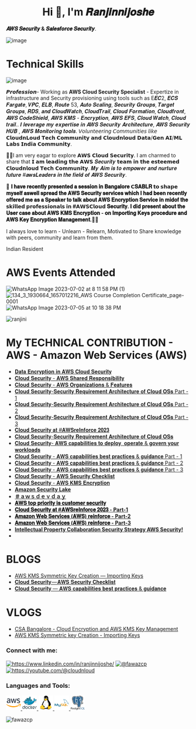 <h1 align="center">Hi 👋, I'm 𝑹𝒂𝒏𝒋𝒊𝒏𝒏𝒊𝒋𝒐𝒔𝒉𝒆</h1>

**𝑨𝑾𝑺 𝑺𝒆𝒄𝒖𝒓𝒊𝒕𝒚 & 𝑺𝒂𝒍𝒆𝒔𝒇𝒐𝒓𝒄𝒆 𝑺𝒆𝒄𝒖𝒓𝒊𝒕𝒚**. 

![image](https://github.com/ranjujoshi/ranjujoshi/assets/19187348/35a4485e-fa70-44fd-8eae-73a49fc8e9a9)


# Technical Skills

![image](https://github.com/ranjujoshi/ranjujoshi/assets/19187348/3de692a4-a88c-4ad7-b4f6-3ff4f5aeb928)

𝙋𝙧𝙤𝙛𝙚𝙨𝙨𝙞𝙤𝙣- 
Working as ******AWS Cloud Security Specialist****** - Expertize in infrastructure and Security provisioning using tools such as E𝑬𝑪2, 𝑬𝑪𝑺 𝑭𝒂𝒓𝒈𝒂𝒕𝒆, 𝑽𝑷𝑪, 𝑬𝑳𝑩, 𝑹𝒐𝒖𝒕𝒆 53, 𝑨𝒖𝒕𝒐 𝑺𝒄𝒂𝒍𝒊𝒏𝒈, 𝑺𝒆𝒄𝒖𝒓𝒊𝒕𝒚 𝑮𝒓𝒐𝒖𝒑𝒔, 𝑻𝒂𝒓𝒈𝒆𝒕 𝑮𝒓𝒐𝒖𝒑𝒔, 𝑹𝑫𝑺, 𝒂𝒏𝒅 𝑪𝒍𝒐𝒖𝒅𝑾𝒂𝒕𝒄𝒉, 𝑪𝒍𝒐𝒖𝒅𝑻𝒓𝒂𝒊𝒍, 𝑪𝒍𝒐𝒖𝒅 𝑭𝒐𝒓𝒎𝒂𝒕𝒊𝒐𝒏, 𝑪𝒍𝒐𝒖𝒅𝒇𝒓𝒐𝒏𝒕, 𝑨𝑾𝑺 𝑪𝒐𝒅𝒆𝑺𝒉𝒊𝒆𝒍𝒅, 𝑨𝑾𝑺 𝑲𝑴𝑺 - 𝑬𝒏𝒄𝒓𝒚𝒑𝒕𝒊𝒐𝒏, 𝑨𝑾𝑺 𝑬𝑭𝑺, 𝑪𝒍𝒐𝒖𝒅 𝑾𝒂𝒕𝒄𝒉, 𝑪𝒍𝒐𝒖𝒅 𝒕𝒓𝒂𝒊𝒍.. 𝑰 𝒍𝒆𝒗𝒆𝒓𝒂𝒈𝒆 𝒎𝒚 𝒆𝒙𝒑𝒆𝒓𝒕𝒊𝒔𝒆 𝒊𝒏 𝑨𝑾𝑺 𝑺𝒆𝒄𝒖𝒓𝒊𝒕𝒚 𝑨𝒓𝒄𝒉𝒊𝒕𝒆𝒄𝒕𝒖𝒓𝒆, 𝑨𝑾𝑺 𝑺𝒆𝒄𝒖𝒓𝒊𝒕𝒚 𝑯𝑼𝑩 , 𝑨𝑾𝑺 𝑴𝒐𝒏𝒊𝒕𝒐𝒓𝒊𝒏𝒈 𝒕𝒐𝒐𝒍𝒔.
𝘝𝘰𝘭𝘶𝘯𝘵𝘦𝘦𝘳𝘪𝘯𝘨 𝘊𝘰𝘮𝘮𝘶𝘯𝘪𝘵𝘪𝘦𝘴 𝘭𝘪𝘬𝘦 𝗖𝗹𝗼𝘂𝗱𝗻𝗟𝗼𝘂𝗱 𝗧𝗲𝗰𝗵 𝗖𝗼𝗺𝗺𝘂𝗻𝗶𝘁𝘆 𝗮𝗻𝗱 𝗖𝗹𝗼𝘂𝗱𝗻𝗹𝗼𝘂𝗱 𝗗𝗮𝘁𝗮/𝗚𝗲𝗻 𝗔𝗜/𝗠𝗟 𝗟𝗮𝗯𝘀 𝗜𝗻𝗱𝗶𝗮 𝗖𝗼𝗺𝗺𝘂𝗻𝗶𝘁𝘆.

👩‍💻I am very eagar to explore 𝗔𝗪𝗦 𝗖𝗹𝗼𝘂𝗱 𝗦𝗲𝗰𝘂𝗿𝗶𝘁𝘆. I am charmed to share that	𝗜 𝗮𝗺 𝗹𝗲𝗮𝗱𝗶𝗻𝗴 𝘁𝗵𝗲 𝗔𝗪𝗦 𝑺𝒆𝒄𝒖𝒓𝒊𝒕𝒚 𝘁𝗲𝗮𝗺 𝗶𝗻 𝘁𝗵𝗲 𝗲𝘀𝘁𝗲𝗲𝗺𝗲𝗱 𝗖𝗹𝗼𝘂𝗱𝗻𝗹𝗼𝘂𝗱 𝗧𝗲𝗰𝗵 𝗖𝗼𝗺𝗺𝘂𝗻𝗶𝘁𝘆. 𝑴𝒚 𝑨𝒊𝒎 𝒊𝒔 𝒕𝒐 𝒆𝒎𝒑𝒐𝒘𝒆𝒓 𝒂𝒏𝒅 𝒏𝒖𝒓𝒕𝒖𝒓𝒆 𝒇𝒖𝒕𝒖𝒓𝒆 #𝒂𝒘𝒔𝑳𝒆𝒂𝒅𝒆𝒓𝒔 𝒊𝒏 𝒕𝒉𝒆 𝒇𝒊𝒆𝒍𝒅 𝒐𝒇 𝑨𝑾𝑺 𝑺𝒆𝒄𝒖𝒓𝒊𝒕𝒚.

🚀 **𝐈 𝐡𝐚𝐯𝐞 𝐫𝐞𝐜𝐞𝐧𝐭𝐥𝐲 𝐩𝐫𝐞𝐬𝐞𝐧𝐭𝐞𝐝 𝐚 𝐬𝐞𝐬𝐬𝐢𝐨𝐧 𝐢𝐧 𝐁𝐚𝐧𝐠𝐚𝐥𝐨𝐫𝐞 **𝗖𝐒𝐀𝐁𝐋𝐑** 𝘁𝗼 𝘀𝗵𝗮𝗽𝗲 𝐦𝐲𝐬𝐞𝐥𝐟 𝐚𝐬𝐰𝐞𝐥𝐥 𝐬𝐩𝐫𝐞𝐚𝐝 𝐭𝐡𝐞 𝐀𝐖𝐒 𝐒𝐞𝐜𝐮𝐫𝐢𝐭𝐲 𝐬𝐞𝐫𝐯𝐢𝐜𝐞𝐬 𝐰𝐡𝐢𝐜𝐡 𝐈 𝐡𝐚𝐝 𝐛𝐞𝐞𝐧 𝐫𝐞𝐜𝐞𝐧𝐭𝐥𝐲 𝐨𝐟𝐟𝐞𝐫𝐞𝐝 𝐦𝐞 𝐚𝐬 𝐚 𝐒𝐩𝐞𝐚𝐤𝐞𝐫 𝐭𝐨 𝐭𝐚𝐥𝐤 𝐚𝐛𝐨𝐮𝐭 𝐀𝐖𝐒 𝐄𝐧𝐜𝐫𝐲𝐩𝐭𝐢𝐨𝐧 𝐒𝐞𝐫𝐯𝐢𝐜𝐞 𝐢𝐧 𝐦𝐢𝐝𝐨𝐟 𝐭𝐡𝐞 𝘀𝗸𝗶𝗹𝗹𝗲𝗱 𝗽𝗿𝗼𝗳𝗲𝘀𝘀𝗶𝗼𝗻𝗮𝗹𝘀 𝗶𝗻 #𝗔𝗪𝗦𝗖𝗹𝗼𝘂𝗱 **𝐒𝐞𝐜𝐮𝐫𝐢𝐭𝐲**. 𝐈 𝐝𝐢𝐝 𝐩𝐫𝐞𝐬𝐞𝐧𝐭 𝐚𝐛𝐨𝐮𝐭 𝐭𝐡𝐞 𝐔𝐬𝐞𝐫 𝐜𝐚𝐬𝐞 𝐚𝐛𝐨𝐮𝐭 𝐀𝐖𝐒 𝐊𝐌𝐒 𝐄𝐧𝐜𝐫𝐲𝐩𝐭𝐢𝐨𝐧 - 𝐨𝐧 𝐈𝐦𝐩𝐨𝐫𝐭𝐢𝐧𝐠 𝐊𝐞𝐲𝐬 𝐩𝐫𝐨𝐜𝐞𝐝𝐮𝐫𝐞 𝐚𝐧𝐝 𝐀𝐖𝐒 𝐊𝐞𝐲 𝐄𝐧𝐜𝐫𝐲𝐩𝐭𝐢𝐨𝐧 𝐌𝐚𝐧𝐚𝐠𝐞𝐦𝐞𝐧𝐭.👩‍🎓** 

I always love to learn - Unlearn - Relearn, Motivated to Share knowledge with peers, community and learn from them.

Indian Resident

# AWS Events Attended
![WhatsApp Image 2023-07-02 at 8 11 58 PM (1)](https://github.com/ranjujoshi/ranjujoshi/assets/19187348/86e3e840-d323-4fe1-b7d4-19c811ef11a1)
![134_3_1930664_1657012216_AWS Course Completion Certificate_page-0001](https://github.com/ranjujoshi/ranjujoshi/assets/19187348/1bab483c-0abb-4381-a5ac-f383b3feb7bd)
![WhatsApp Image 2023-07-05 at 10 18 38 PM](https://github.com/ranjujoshi/ranjujoshi/assets/19187348/054cabab-1b0a-4ec7-b97a-c94e0bfd0406)



<p align="left"> <img src="https://komarev.com/ghpvc/?username=ranjini&label=Profile%20views&color=0e75b6&style=flat" alt="ranjini" /> </p>


# **My TECHNICAL CONTRIBUTION - AWS - Amazon Web Services (AWS)** 
- [𝐃𝐚𝐭𝐚 𝐄𝐧𝐜𝐫𝐲𝐩𝐭𝐢𝐨𝐧 𝐢𝐧 𝐀𝐖𝐒 𝐂𝐥𝐨𝐮𝐝 𝐒𝐞𝐜𝐮𝐫𝐢𝐭𝐲](https://www.linkedin.com/posts/ranjinnijoshe_connections-100daysofcloudsecuritychallenge-activity-7071818076161257472-ZMOW?utm_source=share&utm_medium=member_desktop)
- [𝐂𝐥𝐨𝐮𝐝 𝐒𝐞𝐜𝐮𝐫𝐢𝐭𝐲 - 𝐀𝐖𝐒 𝐒𝐡𝐚𝐫𝐞𝐝 𝐑𝐞𝐬𝐩𝐨𝐧𝐬𝐢𝐛𝐢𝐥𝐢𝐭𝐲](https://www.linkedin.com/posts/ranjinnijoshe_connections-100daysofcloudsecuritychallenge-activity-7073335886695858177-Q-tz?utm_source=share&utm_medium=member_desktop)
- [𝐂𝐥𝐨𝐮𝐝 𝐒𝐞𝐜𝐮𝐫𝐢𝐭𝐲 - 𝐀𝐖𝐒 𝐎𝐫𝐠𝐚𝐧𝐢𝐳𝐚𝐭𝐢𝐨𝐧𝐬 & 𝐅𝐞𝐚𝐭𝐮𝐫𝐞𝐬](https://www.linkedin.com/posts/ranjinnijoshe_connections-100daysofcloudsecuritychallenge-activity-7073346578819780608--nXh?utm_source=share&utm_medium=member_desktop)
- [𝐂𝐥𝐨𝐮𝐝 𝐒𝐞𝐜𝐮𝐫𝐢𝐭𝐲-𝐒𝐞𝐜𝐮𝐫𝐢𝐭𝐲 𝐑𝐞𝐪𝐮𝐢𝐫𝐞𝐦𝐞𝐧𝐭 𝐀𝐫𝐜𝐡𝐢𝐭𝐞𝐜𝐭𝐮𝐫𝐞 𝐨𝐟 𝐂𝐥𝐨𝐮𝐝 𝐎𝐒𝐬 Part - 1](https://www.linkedin.com/posts/ranjinnijoshe_connections-100daysofcloudsecuritychallenge-activity-7074419438791364608-Efve?utm_source=share&utm_medium=member_desktop)
- [𝐂𝐥𝐨𝐮𝐝 𝐒𝐞𝐜𝐮𝐫𝐢𝐭𝐲-𝐒𝐞𝐜𝐮𝐫𝐢𝐭𝐲 𝐑𝐞𝐪𝐮𝐢𝐫𝐞𝐦𝐞𝐧𝐭 𝐀𝐫𝐜𝐡𝐢𝐭𝐞𝐜𝐭𝐮𝐫𝐞 𝐨𝐟 𝐂𝐥𝐨𝐮𝐝 𝐎𝐒𝐬 Part - 2](https://www.linkedin.com/posts/ranjinnijoshe_connections-100daysofcloudsecuritychallenge-activity-7074419438791364608-Efve?utm_source=share&utm_medium=member_desktop)
- [𝐂𝐥𝐨𝐮𝐝 𝐒𝐞𝐜𝐮𝐫𝐢𝐭𝐲-𝐒𝐞𝐜𝐮𝐫𝐢𝐭𝐲 𝐑𝐞𝐪𝐮𝐢𝐫𝐞𝐦𝐞𝐧𝐭 𝐀𝐫𝐜𝐡𝐢𝐭𝐞𝐜𝐭𝐮𝐫𝐞 𝐨𝐟 𝐂𝐥𝐨𝐮𝐝 𝐎𝐒𝐬 Part - 3](https://www.linkedin.com/posts/ranjinnijoshe_connections-100daysofcloudsecuritychallenge-activity-7074449728939192321-zMfj?utm_source=share&utm_medium=member_desktop)
- [𝐂𝐥𝐨𝐮𝐝 𝐒𝐞𝐜𝐮𝐫𝐢𝐭𝐲 𝐚𝐭 #𝐀𝐖𝐒𝐫𝐞𝐈𝐧𝐟𝐨𝐫𝐜𝐞 𝟐𝟎𝟐𝟑](https://www.linkedin.com/posts/ranjinnijoshe_connections-100daysofcloudsecuritychallenge-activity-7074789403319037952-5cJM?utm_source=share&utm_medium=member_desktop)
- [𝐂𝐥𝐨𝐮𝐝 𝐒𝐞𝐜𝐮𝐫𝐢𝐭𝐲-𝐒𝐞𝐜𝐮𝐫𝐢𝐭𝐲 𝐑𝐞𝐪𝐮𝐢𝐫𝐞𝐦𝐞𝐧𝐭 𝐀𝐫𝐜𝐡𝐢𝐭𝐞𝐜𝐭𝐮𝐫𝐞 𝐨𝐟 𝐂𝐥𝐨𝐮𝐝 𝐎𝐒𝐬](https://www.linkedin.com/posts/ranjinnijoshe_connections-100daysofcloudsecuritychallenge-activity-7077673481596792832-YuLx?utm_source=share&utm_medium=member_desktop)
- [𝐂𝐥𝐨𝐮𝐝 𝐒𝐞𝐜𝐮𝐫𝐢𝐭𝐲- 𝐀𝐖𝐒 𝐜𝐚𝐩𝐚𝐛𝐢𝐥𝐢𝐭𝐢𝐞𝐬 𝐭𝐨 𝐝𝐞𝐩𝐥𝐨𝐲, 𝐨𝐩𝐞𝐫𝐚𝐭𝐞 & 𝐠𝐨𝐯𝐞𝐫𝐧 𝐲𝐨𝐮𝐫 𝐰𝐨𝐫𝐤𝐥𝐨𝐚𝐝𝐬 ](https://www.linkedin.com/posts/ranjinnijoshe_connections-100daysofcloudsecuritychallenge-activity-7077682108965548032-gmuI?utm_source=share&utm_medium=member_desktop)
- [𝐂𝐥𝐨𝐮𝐝 𝐒𝐞𝐜𝐮𝐫𝐢𝐭𝐲 - 𝐀𝐖𝐒 𝐜𝐚𝐩𝐚𝐛𝐢𝐥𝐢𝐭𝐢𝐞𝐬 𝐛𝐞𝐬𝐭 𝐩𝐫𝐚𝐜𝐭𝐢𝐜𝐞𝐬 & 𝐠𝐮𝐢𝐝𝐚𝐧𝐜𝐞 Part - 1](https://www.linkedin.com/posts/ranjinnijoshe_connections-100daysofcloudsecuritychallenge-activity-7077696682888491037-WYg3?utm_source=share&utm_medium=member_desktop)
- [𝐂𝐥𝐨𝐮𝐝 𝐒𝐞𝐜𝐮𝐫𝐢𝐭𝐲 - 𝐀𝐖𝐒 𝐜𝐚𝐩𝐚𝐛𝐢𝐥𝐢𝐭𝐢𝐞𝐬 𝐛𝐞𝐬𝐭 𝐩𝐫𝐚𝐜𝐭𝐢𝐜𝐞𝐬 & 𝐠𝐮𝐢𝐝𝐚𝐧𝐜𝐞 Part - 2 ](https://www.linkedin.com/posts/ranjinnijoshe_connections-100daysofcloudsecuritychallenge-activity-7078374132505079808-oxUM?utm_source=share&utm_medium=member_desktop)
- [𝐂𝐥𝐨𝐮𝐝 𝐒𝐞𝐜𝐮𝐫𝐢𝐭𝐲 - 𝐀𝐖𝐒 𝐜𝐚𝐩𝐚𝐛𝐢𝐥𝐢𝐭𝐢𝐞𝐬 𝐛𝐞𝐬𝐭 𝐩𝐫𝐚𝐜𝐭𝐢𝐜𝐞𝐬 & 𝐠𝐮𝐢𝐝𝐚𝐧𝐜𝐞 Part - 3](https://www.linkedin.com/posts/ranjinnijoshe_connections-100daysofcloudsecuritychallenge-activity-7079756009572896768-2RS4?utm_source=share&utm_medium=member_desktop)
- [𝐂𝐥𝐨𝐮𝐝 𝐒𝐞𝐜𝐮𝐫𝐢𝐭𝐲 - 𝐀𝐖𝐒 𝐒𝐞𝐜𝐮𝐫𝐢𝐭𝐲 𝐂𝐡𝐞𝐜𝐤𝐥𝐢𝐬𝐭](https://www.linkedin.com/posts/ranjinnijoshe_connections-100daysofcloudsecuritychallenge-activity-7081987602811158528-WupI?utm_source=share&utm_medium=member_desktop)
- [𝐂𝐥𝐨𝐮𝐝 𝐒𝐞𝐜𝐮𝐫𝐢𝐭𝐲 - 𝐀𝐖𝐒 𝐊𝐌𝐒 𝐄𝐧𝐜𝐫𝐲𝐩𝐭𝐢𝐨𝐧](https://www.linkedin.com/posts/ranjinnijoshe_connections-100daysofcloudsecuritychallenge-activity-7081997584914944000-1Evx?utm_source=share&utm_medium=member_desktop)
-  [**Amazon Security Lake**](https://www.linkedin.com/posts/ranjinnijoshe_amazon-security-lake-is-now-generally-available-activity-7075743723233447936--zq2?utm_source=share&utm_medium=member_desktop)
-  [****＃ａｗｓｄｅｖｄａｙ****](https://www.linkedin.com/posts/ranjinnijoshe_awsdevday-awscloud-aws-activity-7075530762896224256-fgVV?utm_source=share&utm_medium=member_desktop)
-  [**𝐀𝐖𝐒 𝐭𝐨𝐩 𝐩𝐫𝐢𝐨𝐫𝐢𝐭𝐲 𝐢𝐬 𝐜𝐮𝐬𝐭𝐨𝐦𝐞𝐫 𝐬𝐞𝐜𝐮𝐫𝐢𝐭𝐲**](https://www.linkedin.com/posts/ranjinnijoshe_connections-100daysofcloudsecuritychallenge-activity-7074789403319037952-5cJM?utm_source=share&utm_medium=member_desktop)
-  [**𝐂𝐥𝐨𝐮𝐝 𝐒𝐞𝐜𝐮𝐫𝐢𝐭𝐲 𝐚𝐭 #𝐀𝐖𝐒𝐫𝐞𝐈𝐧𝐟𝐨𝐫𝐜𝐞 𝟐𝟎𝟐𝟑 - Part-1**](https://www.linkedin.com/posts/ranjinnijoshe_and-here-we-go-reinforce-is-here-activity-7074387868751695872-7Fx0?utm_source=share&utm_medium=member_desktop)
-  [**𝐀𝐦𝐚𝐳𝐨𝐧 𝐖𝐞𝐛 𝐒𝐞𝐫𝐯𝐢𝐜𝐞𝐬 (𝐀𝐖𝐒) 𝐫𝐞𝐢𝐧𝐟𝐨𝐫𝐜𝐞 - Part-2**](https://www.linkedin.com/posts/ranjinnijoshe_cant-make-it-to-aws-reinforce-this-year-activity-7074278362097074176-2Clb?utm_source=share&utm_medium=member_desktop)
-  [**𝐀𝐦𝐚𝐳𝐨𝐧 𝐖𝐞𝐛 𝐒𝐞𝐫𝐯𝐢𝐜𝐞𝐬 (𝐀𝐖𝐒) 𝐫𝐞𝐢𝐧𝐟𝐨𝐫𝐜𝐞 - Part-3**](https://www.linkedin.com/posts/ranjinnijoshe_securecloudops-awssecurity-awscloudsecurity-activity-7073863249917612032-v3-H?utm_source=share&utm_medium=member_desktop)
-  [**Intellectual Property Collaboration Security Strategy AWS Security!**](https://www.linkedin.com/posts/ranjinnijoshe_securecloudops-awssecurity-awscloudsecurity-activity-7079746214186926080-1ewI?utm_source=share&utm_medium=member_desktop)
-  

# BLOGS
- [AWS KMS Symmetric Key Creation — Importing Keys](https://medium.com/cloudnloud/aws-kms-symmetric-key-creation-importing-keys-262dc13b7a0a)
- [𝐂𝐥𝐨𝐮𝐝 𝐒𝐞𝐜𝐮𝐫𝐢𝐭𝐲 — 𝐀𝐖𝐒 𝐒𝐞𝐜𝐮𝐫𝐢𝐭𝐲 𝐂𝐡𝐞𝐜𝐤𝐥𝐢𝐬𝐭](https://medium.com/cloudnloud/-aaab5689deff)
- [𝐂𝐥𝐨𝐮𝐝 𝐒𝐞𝐜𝐮𝐫𝐢𝐭𝐲 — 𝐀𝐖𝐒 𝐜𝐚𝐩𝐚𝐛𝐢𝐥𝐢𝐭𝐢𝐞𝐬 𝐛𝐞𝐬𝐭 𝐩𝐫𝐚𝐜𝐭𝐢𝐜𝐞𝐬 & 𝐠𝐮𝐢𝐝𝐚𝐧𝐜𝐞](https://medium.com/cloudnloud/-a7dfd88e8a57)


# VLOGS
- [CSA Bangalore - Cloud Encryption and AWS KMS Key Management](https://www.youtube.com/watch?v=_FB7KyLi4m4)
- [AWS KMS Symmetric key Creation - Importing Keys](https://www.youtube.com/watch?v=ROilr6EkdYY)


<h3 align="left">Connect with me:</h3>
<p align="left">
<a href="https://www.linkedin.com/in/ranjinnijoshe/" target="blank"><img align="center" src="https://raw.githubusercontent.com/rahuldkjain/github-profile-readme-generator/master/src/images/icons/Social/linked-in-alt.svg" alt="https://www.linkedin.com/in/ranjinnijoshe/" height="30" width="40" /></a>
<a href="https://medium.com/@ranjinnijoshe" target="blank"><img align="center" src="https://raw.githubusercontent.com/rahuldkjain/github-profile-readme-generator/master/src/images/icons/Social/medium.svg" alt="@fawazcp" height="30" width="40" /></a>
<a href="https://www.youtube.com/@ranjujoshi6851/featured" target="blank"><img align="center" src="https://raw.githubusercontent.com/rahuldkjain/github-profile-readme-generator/master/src/images/icons/Social/youtube.svg" alt="https://youtube.com/@cloudnloud" height="30" width="40" /></a>
</p>

<h3 align="left">Languages and Tools:</h3>
<p align="left"> <a href="https://aws.amazon.com" target="_blank" rel="noreferrer"> <img src="https://raw.githubusercontent.com/devicons/devicon/master/icons/amazonwebservices/amazonwebservices-original-wordmark.svg" alt="aws" width="40" height="40"/> </a> <a href="https://www.docker.com/" target="_blank" rel="noreferrer"> <img src="https://raw.githubusercontent.com/devicons/devicon/master/icons/docker/docker-original-wordmark.svg" alt="docker" width="40" height="40"/> </a> <a href="https://www.linux.org/" target="_blank" rel="noreferrer"> <img src="https://raw.githubusercontent.com/devicons/devicon/master/icons/linux/linux-original.svg" alt="linux" width="40" height="40"/> </a> <a href="https://www.mysql.com/" target="_blank" rel="noreferrer"> <img src="https://raw.githubusercontent.com/devicons/devicon/master/icons/mysql/mysql-original-wordmark.svg" alt="mysql" width="40" height="40"/> </a> <a href="https://www.postgresql.org" target="_blank" rel="noreferrer"> <img src="https://raw.githubusercontent.com/devicons/devicon/master/icons/postgresql/postgresql-original-wordmark.svg" alt="postgresql" width="40" height="40"/> </a> </p>

<p><img align="left" src="https://github-readme-stats.vercel.app/api/top-langs?username=fawazcp&show_icons=true&locale=en&layout=compact" alt="fawazcp" /></p>


